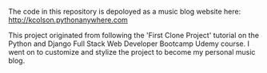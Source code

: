 The code in this repository is depoloyed as a music blog website here: http://kcolson.pythonanywhere.com

This project originated from following the 'First Clone Project' tutorial on the Python and Django Full Stack Web Developer Bootcamp Udemy course. I went on to customize and stylize the project to become my personal music blog. 
